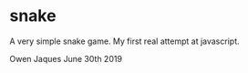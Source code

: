 # snake

A very simple snake game.
My first real attempt at javascript.

Owen Jaques
June 30th 2019
